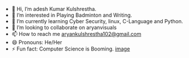 - 👋 Hi, I’m adesh Kumar Kulshrestha.
- 👀 I’m interested in Playing Badminton and Writing.
- 🌱 I’m currently learning Cyber Security, linux, C-Language and Python.
- 💞️ I’m looking to collaborate on aryanvisuals
- 📫 How to reach me aryankulshrestha102@gmail.com
- 😄 Pronouns: He/Her
- ⚡ Fun fact: Computer Science is Booming.
[image](https://github.com/user-attachments/assets/23039e55-5787-4d48-941a-ddc3c7a306c3)

